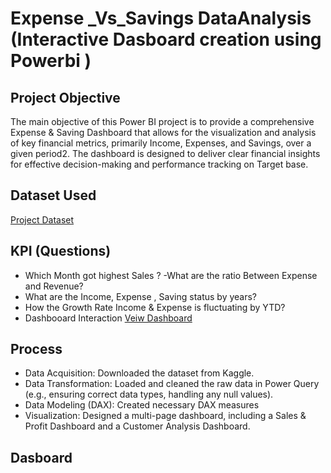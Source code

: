 # Expense _Vs_Savings DataAnalysis (Interactive Dasboard creation using Powerbi )

## Project Objective

The main objective of this Power BI project is to provide a comprehensive Expense & Saving Dashboard that allows for the visualization and analysis of key financial metrics, primarily Income, Expenses, and Savings, over a given period2.
The dashboard is designed to deliver clear financial insights for effective decision-making and performance tracking on Target base.

## Dataset Used
<a href="https://github.com/sanaperveen1307-glitch/Expense_Saving_Analysis-Dashboard/blob/main/Dataset.xlsx"> Project Dataset </a>

##  KPI (Questions)
- Which Month got highest Sales  ?
-What are the ratio Between Expense and Revenue?
- What are the Income, Expense , Saving status by years?
- How the Growth Rate Income & Expense is fluctuating by YTD?
- Dashbooard Interaction <a href="https://github.com/sanaperveen1307-glitch/Expense_Saving_Analysis-Dashboard/blob/main/Revenue%20Vs%20Expense%20Dashboard.pbix">    Veiw Dashboard </a>
  
## Process 
- Data Acquisition: Downloaded the dataset from Kaggle.
- Data Transformation: Loaded and cleaned the raw data in Power Query (e.g., ensuring correct data types, handling any null values).
- Data Modeling (DAX): Created necessary DAX measures 
- Visualization: Designed a multi-page dashboard, including a Sales & Profit Dashboard and a Customer Analysis Dashboard.

## Dasboard 


